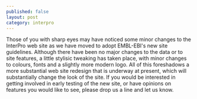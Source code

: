 ```yaml
---
published: false
layout: post
category: interpro
---
```

Those of you with sharp eyes may have noticed some minor changes to the InterPro web site as we have moved to adopt EMBL-EBI's new site guidelines. Although there have been no major changes to the data or to site features, a little stylisic tweaking has taken place, with minor changes to colours, fonts and a slightly more modern logo. All of this foreshadows a more substantial web site redesign that is underway at present, which will substantially change the look of the site. If you would be interested in getting involved in early testing of the new site, or have opinions on features you would like to see, please drop us a line and let us know.  
